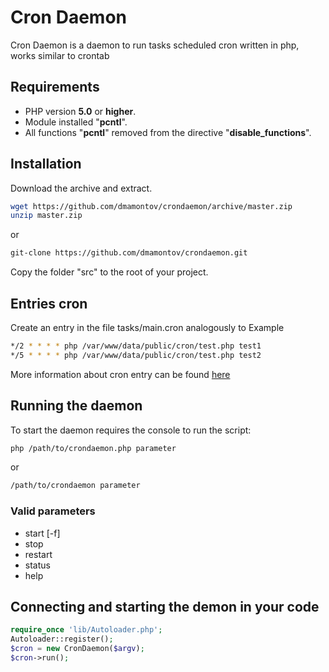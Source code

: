 Cron Daemon
===========

Cron Daemon is a daemon to run tasks scheduled cron written in php, works similar to crontab

## Requirements
* PHP version **5.0** or **higher**.
* Module installed "**pcntl**".
* All functions "**pcntl**" removed from the directive "**disable_functions**".

## Installation
Download the archive and extract.
```sh
wget https://github.com/dmamontov/crondaemon/archive/master.zip
unzip master.zip
```
or
```sh
git-clone https://github.com/dmamontov/crondaemon.git
```
Copy the folder "src" to the root of your project.

## Entries cron
Create an entry in the file tasks/main.cron analogously to Example

```sh
*/2 * * * * php /var/www/data/public/cron/test.php test1
*/5 * * * * php /var/www/data/public/cron/test.php test2
```
More information about cron entry can be found [here](http://www.codenet.ru/webmast/php/cron.php)

## Running the daemon
To start the daemon requires the console to run the script:
```sh
php /path/to/crondaemon.php parameter
```
or
```sh
/path/to/crondaemon parameter
```
### Valid parameters
* start [-f]
* stop
* restart
* status
* help

## Connecting and starting the demon in your code
```php
require_once 'lib/Autoloader.php';
Autoloader::register();
$cron = new CronDaemon($argv);
$cron->run();
```
